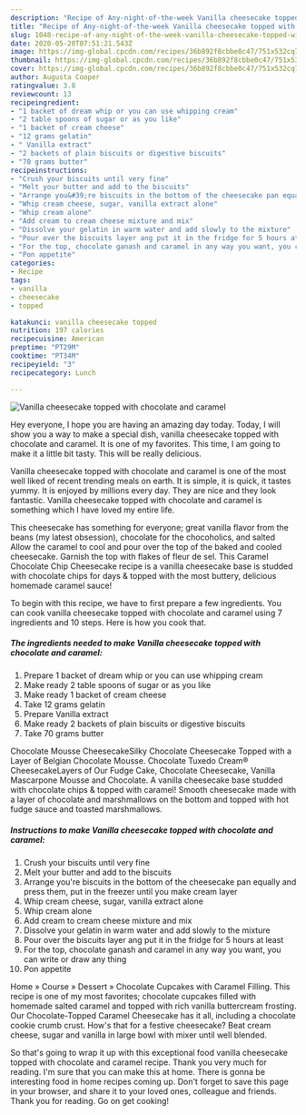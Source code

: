 ```yaml
---
description: "Recipe of Any-night-of-the-week Vanilla cheesecake topped with chocolate and caramel"
title: "Recipe of Any-night-of-the-week Vanilla cheesecake topped with chocolate and caramel"
slug: 1048-recipe-of-any-night-of-the-week-vanilla-cheesecake-topped-with-chocolate-and-caramel
date: 2020-05-20T07:51:21.543Z
image: https://img-global.cpcdn.com/recipes/36b892f8cbbe0c47/751x532cq70/vanilla-cheesecake-topped-with-chocolate-and-caramel-recipe-main-photo.jpg
thumbnail: https://img-global.cpcdn.com/recipes/36b892f8cbbe0c47/751x532cq70/vanilla-cheesecake-topped-with-chocolate-and-caramel-recipe-main-photo.jpg
cover: https://img-global.cpcdn.com/recipes/36b892f8cbbe0c47/751x532cq70/vanilla-cheesecake-topped-with-chocolate-and-caramel-recipe-main-photo.jpg
author: Augusta Cooper
ratingvalue: 3.8
reviewcount: 13
recipeingredient:
- "1 backet of dream whip or you can use whipping cream"
- "2 table spoons of sugar or as you like"
- "1 backet of cream cheese"
- "12 grams gelatin"
- " Vanilla extract"
- "2 backets of plain biscuits or digestive biscuits"
- "70 grams butter"
recipeinstructions:
- "Crush your biscuits until very fine"
- "Melt your butter and add to the biscuits"
- "Arrange you&#39;re biscuits in the bottom of the cheesecake pan equally and press them, put in the freezer until you make cream layer"
- "Whip cream cheese, sugar, vanilla extract alone"
- "Whip cream alone"
- "Add cream to cream cheese mixture and mix"
- "Dissolve your gelatin in warm water and add slowly to the mixture"
- "Pour over the biscuits layer ang put it in the fridge for 5 hours at least"
- "For the top, chocolate ganash and caramel in any way you want, you can write or draw any thing"
- "Pon appetite"
categories:
- Recipe
tags:
- vanilla
- cheesecake
- topped

katakunci: vanilla cheesecake topped 
nutrition: 197 calories
recipecuisine: American
preptime: "PT29M"
cooktime: "PT34M"
recipeyield: "3"
recipecategory: Lunch

---
```



![Vanilla cheesecake topped with chocolate and caramel](https://img-global.cpcdn.com/recipes/36b892f8cbbe0c47/751x532cq70/vanilla-cheesecake-topped-with-chocolate-and-caramel-recipe-main-photo.jpg)

Hey everyone, I hope you are having an amazing day today. Today, I will show you a way to make a special dish, vanilla cheesecake topped with chocolate and caramel. It is one of my favorites. This time, I am going to make it a little bit tasty. This will be really delicious.

Vanilla cheesecake topped with chocolate and caramel is one of the most well liked of recent trending meals on earth. It is simple, it is quick, it tastes yummy. It is enjoyed by millions every day. They are nice and they look fantastic. Vanilla cheesecake topped with chocolate and caramel is something which I have loved my entire life.

This cheesecake has something for everyone; great vanilla flavor from the beans (my latest obsession), chocolate for the chocoholics, and salted Allow the caramel to cool and pour over the top of the baked and cooled cheesecake. Garnish the top with flakes of fleur de sel. This Caramel Chocolate Chip Cheesecake recipe is a vanilla cheesecake base is studded with chocolate chips for days &amp; topped with the most buttery, delicious homemade caramel sauce!


To begin with this recipe, we have to first prepare a few ingredients. You can cook vanilla cheesecake topped with chocolate and caramel using 7 ingredients and 10 steps. Here is how you cook that.

<!--inarticleads1-->

##### The ingredients needed to make Vanilla cheesecake topped with chocolate and caramel:

1. Prepare 1 backet of dream whip or you can use whipping cream
1. Make ready 2 table spoons of sugar or as you like
1. Make ready 1 backet of cream cheese
1. Take 12 grams gelatin
1. Prepare  Vanilla extract
1. Make ready 2 backets of plain biscuits or digestive biscuits
1. Take 70 grams butter


Chocolate Mousse CheesecakeSilky Chocolate Cheesecake Topped with a Layer of Belgian Chocolate Mousse. Chocolate Tuxedo Cream® CheesecakeLayers of Our Fudge Cake, Chocolate Cheesecake, Vanilla Mascarpone Mousse and Chocolate. A vanilla cheesecake base studded with chocolate chips &amp; topped with caramel! Smooth cheesecake made with a layer of chocolate and marshmallows on the bottom and topped with hot fudge sauce and toasted marshmallows. 

<!--inarticleads2-->

##### Instructions to make Vanilla cheesecake topped with chocolate and caramel:

1. Crush your biscuits until very fine
1. Melt your butter and add to the biscuits
1. Arrange you&#39;re biscuits in the bottom of the cheesecake pan equally and press them, put in the freezer until you make cream layer
1. Whip cream cheese, sugar, vanilla extract alone
1. Whip cream alone
1. Add cream to cream cheese mixture and mix
1. Dissolve your gelatin in warm water and add slowly to the mixture
1. Pour over the biscuits layer ang put it in the fridge for 5 hours at least
1. For the top, chocolate ganash and caramel in any way you want, you can write or draw any thing
1. Pon appetite


Home » Course » Dessert » Chocolate Cupcakes with Caramel Filling. This recipe is one of my most favorites; chocolate cupcakes filled with homemade salted caramel and topped with rich vanilla buttercream frosting. Our Chocolate-Topped Caramel Cheesecake has it all, including a chocolate cookie crumb crust. How&#39;s that for a festive cheesecake? Beat cream cheese, sugar and vanilla in large bowl with mixer until well blended. 

So that's going to wrap it up with this exceptional food vanilla cheesecake topped with chocolate and caramel recipe. Thank you very much for reading. I'm sure that you can make this at home. There is gonna be interesting food in home recipes coming up. Don't forget to save this page in your browser, and share it to your loved ones, colleague and friends. Thank you for reading. Go on get cooking!
